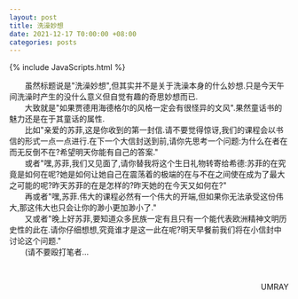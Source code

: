```yaml
---
layout: post
title: 洗澡妙想
date: 2021-12-17 T0:00:00 +08:00
categories: posts
---
```


{% include JavaScripts.html %}

&emsp;&emsp;虽然标题说是"洗澡妙想",但其实并不是关于洗澡本身的什么妙想.只是今天午间洗澡时产生的没什么意义但自觉有趣的奇思妙想而已.  
&emsp;&emsp;大致就是"如果贾德用海德格尔的风格一定会有很怪异的文风".果然童话书的魅力还是在于其童话的属性.  
&emsp;&emsp;比如"亲爱的苏菲,这是你收到的第一封信.请不要觉得惊讶,我们的课程会以书信的形式一点一点进行.在下一个大信封送到前,请你先思考一个问题:为什么在者在而无反倒不在?希望明天你能有自己的答案."  
&emsp;&emsp;或者"嘿,苏菲,我们又见面了,请你替我将这个生日礼物转寄给希德:苏菲的在究竟是如何在呢?她是如何让她自己在震荡着的极端的在与不在之间使在成为了最大之可能的呢?昨天苏菲的在是怎样的?昨天她的在今天又如何在?"  
&emsp;&emsp;再或者"嘿,苏菲.伟大的课程必然有一个伟大的开端,但如果你无法承受这份伟大,那这伟大也只会让你的渺小更加渺小了."  
&emsp;&emsp;又或者"晚上好苏菲,要知道众多民族一定有且只有一个能代表欧洲精神文明历史性的此在.请你仔细想想,究竟谁才是这一此在呢?明天早餐前我们将在小信封中讨论这个问题."  
&emsp;&emsp;(请不要殴打笔者...  

&emsp;&emsp;
<p align="right">UMRAY</p>
